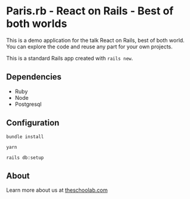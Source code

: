 # Paris.rb - React on Rails - Best of both worlds

This is a demo application for the talk React on Rails, best of both world.
You can explore the code and reuse any part for your own projects.

This is a standard Rails app created with `rails new`.

## Dependencies

- Ruby
- Node
- Postgresql

## Configuration

```bundle install```

```yarn```

```rails db:setup```

## About

Learn more about us at [theschoolab.com](https://theschoolab.com)